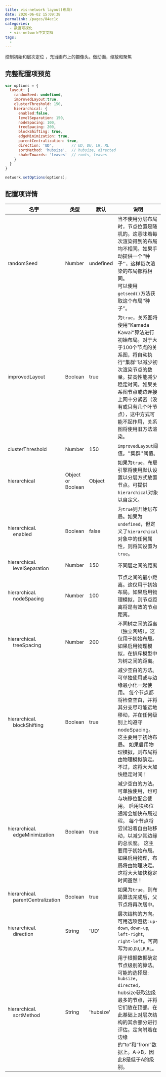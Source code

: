 ```yaml
---
title: vis-network layout(布局)
date: 2020-06-02 15:09:38
permalink: /pages/84ec1c
categories: 
  - 数据可视化
  - vis-network中文文档
tags: 
  - 
---
```


控制初始和层次定位  ，充当画布上的摄像头。做动画，缩放和聚焦

##  完整配置项预览

```js
var options = {
  layout: {
    randomSeed: undefined,
    improvedLayout:true,
    clusterThreshold: 150,
    hierarchical: {
      enabled:false,
      levelSeparation: 150,
      nodeSpacing: 100,
      treeSpacing: 200,
      blockShifting: true,
      edgeMinimization: true,
      parentCentralization: true,
      direction: 'UD',        // UD, DU, LR, RL
      sortMethod: 'hubsize',  // hubsize, directed
      shakeTowards: 'leaves'  // roots, leaves
    }
  }
}

network.setOptions(options);
```

## 配置项详情

| **名字**                                                     | **类型**           | **默认**  | 说明                                                         |
| ------------------------------------------------------------ | ------------------ | --------- | ------------------------------------------------------------ |
| randomSeed                                                   | Number             | undefined | 当不使用分层布局时，节点位置是随机的。这意味着每次渲染得到的布局均不相同。如果手动提供一个‘’种子''，这样每次渲染的布局都将相同。<br/>可以使用`getseed()`方法获取这个布局‘’种子‘’。 |
| improvedLayout                                               | Boolean            | true      | 为`true`，关系图将使用‘’Kamada Kawai‘’算法进行初始布局。对于大于100个节点的关系图，将自动执行‘’集群‘’以减少初次渲染节点的数量。提高性能减少稳定时间。如果关系图节点或边连接上网十分紧密（没有或只有几个叶节点），这中方式可能不起作用，关系图将使用旧方法渲染。 |
| clusterThreshold                                             | Number             | 150       | `improvedLayout`阈值。''集群''阈值。                         |
| hierarchical                                                 | Object or  Boolean | Object    | 如果为`true`，布局引擎将使用默认设置以分层方式放置节点。可提供 `hierarchical`对象以自定义。 |
| hierarchical.<br/>&nbsp;&nbsp;&nbsp;&nbsp;enabled            | Boolean            | false     | 为`true`则开始层布局。如果为`undefined`，但定义了`hierarchical`对象中的任何属性，则将其设置为`true`。 |
| hierarchical.<br/>&nbsp;&nbsp;&nbsp;&nbsp;levelSeparation    | Number             | 150       | 不同层之间的距离                                             |
| hierarchical.<br/>&nbsp;&nbsp;&nbsp;&nbsp;nodeSpacing        | Number             | 100       | 节点之间的最小距离。这仅用于初始布局。如果启用物理模拟，则节点距离将是有效的节点距离。 |
| hierarchical.<br/>&nbsp;&nbsp;&nbsp;&nbsp;treeSpacing        | Number             | 200       | 不同树之间的距离（独立网络）。这仅用于初始布局。如果启用物理模拟，在排斥模型中为树之间的距离。 |
| hierarchical.<br/>&nbsp;&nbsp;&nbsp;&nbsp;blockShifting      | Boolean            | true      | 减少空白的方法。 可单独使用或与边缘最小化一起使用。 每个节点都将检查空白，并将其分支尽可能远地移动，并在任何级别上均遵守nodeSpacing。 这主要用于初始布局。 如果启用物理模拟，则布局将由物理模拟确定。 不过，这将大大加快稳定时间！ |
| hierarchical.<br/>&nbsp;&nbsp;&nbsp;&nbsp;edgeMinimization   | Boolean            | true      | 减少空白的方法。 可单独使用，也可与块移位配合使用。 启用块移位通常会加快布局过程。 每个节点将尝试沿着自由轴移动，以减少其边缘的总长度。 这主要用于初始布局。 如果启用物理，布局将由物理决定。 这将大大加快稳定时间虽然！ |
| hierarchical.<br/>&nbsp;&nbsp;&nbsp;&nbsp;parentCentralization | Boolean            | true      | 如果为`true`，则布局算法完成后，父节点将再次居中。           |
| hierarchical.<br/>&nbsp;&nbsp;&nbsp;&nbsp;direction          | String             | 'UD'      | 层次结构的方向。可用选项包括: `up-down`, `down-up`, `left-right`, `right-left`。可简写为`UD`,`DU`,`LR`,`RL`。 |
| hierarchical.<br/>&nbsp;&nbsp;&nbsp;&nbsp;sortMethod         | String             | 'hubsize' | 用于根据数据确定节点级别的算法。可能的选择是: `hubsize,  directed`，hubsize获取边缘最多的节点，并将它们放在顶部。在此基础上对层次结构的其余部分进行评估。定向附着在边缘的“to”和“from”数据上。A->B，因此B是低于A的级别。 |